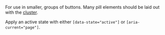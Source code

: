 For use in smaller, groups of buttons. Many pill elements should be laid out with the [cluster](/design-system/css-compositions/#cluster).

Apply an active state with either `[data-state="active"]` or `[aria-current="page"]`.
